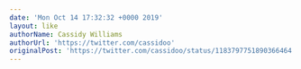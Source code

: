 ```yaml
---
date: 'Mon Oct 14 17:32:32 +0000 2019'
layout: like
authorName: Cassidy Williams
authorUrl: 'https://twitter.com/cassidoo'
originalPost: 'https://twitter.com/cassidoo/status/1183797751890366464'
---
```

